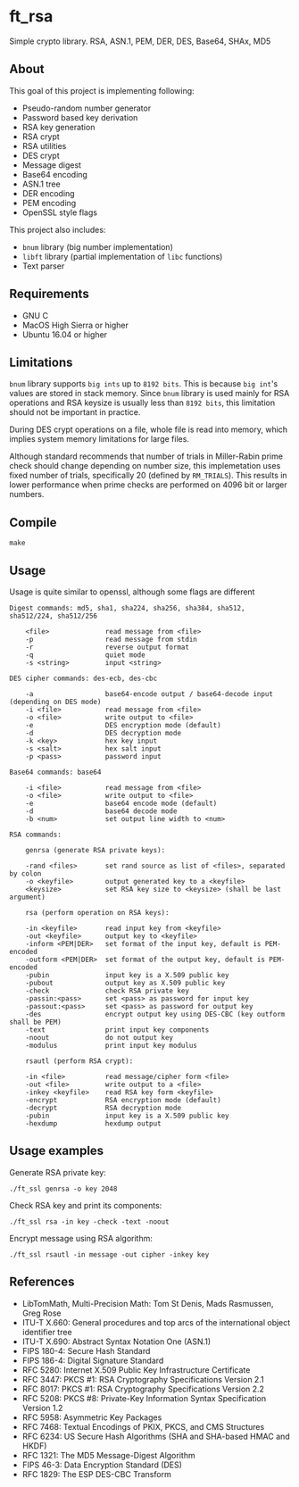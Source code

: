 # ft_rsa
Simple crypto library. RSA, ASN.1, PEM, DER, DES, Base64, SHAx, MD5

## About
This goal of this project is implementing following:
* Pseudo-random number generator
* Password based key derivation
* RSA key generation
* RSA crypt
* RSA utilities
* DES crypt
* Message digest
* Base64 encoding
* ASN.1 tree
* DER encoding
* PEM encoding
* OpenSSL style flags

This project also includes:
* ```bnum``` library (big number implementation)
* ```libft``` library (partial implementation of ```libc``` functions)
* Text parser

## Requirements
* GNU C
* MacOS High Sierra or higher
* Ubuntu 16.04 or higher

## Limitations
```bnum``` library supports ``big ints`` up to ```8192 bits```. This is because ```big int```'s
values are stored in stack memory. Since ```bnum``` library is used mainly for RSA operations
and RSA keysize is usually less than ```8192 bits```, this limitation should not be important in practice.

During DES crypt operations on a file, whole file is read into memory,
which implies system memory limitations for large files.

Although standard recommends that number of trials in Miller-Rabin prime check should change depending
on number size, this implemetation uses fixed number of trials, specifically 20 (defined by ```RM_TRIALS```). 
This results in lower performance when prime checks are performed on 4096 bit or larger numbers.

## Compile
```make```

## Usage
Usage is quite similar to openssl, although some flags are different

```
Digest commands: md5, sha1, sha224, sha256, sha384, sha512, sha512/224, sha512/256

    <file>              read message from <file>
    -p                  read message from stdin
    -r                  reverse output format
    -q                  quiet mode
    -s <string>         input <string>

DES cipher commands: des-ecb, des-cbc

    -a                  base64-encode output / base64-decode input (depending on DES mode)
    -i <file>           read message from <file>
    -o <file>           write output to <file>
    -e                  DES encryption mode (default)
    -d                  DES decryption mode
    -k <key>            hex key input
    -s <salt>           hex salt input
    -p <pass>           password input

Base64 commands: base64

    -i <file>           read message from <file>
    -o <file>           write output to <file>
	-e					base64 encode mode (default)
	-d					base64 decode mode
    -b <num>            set output line width to <num>

RSA commands:

    genrsa (generate RSA private keys):
    
    -rand <files>       set rand source as list of <files>, separated by colon
    -o <keyfile>        output generated key to a <keyfile>
    <keysize>           set RSA key size to <keysize> (shall be last argument)
    
    rsa (perform operation on RSA keys):
    
    -in <keyfile>       read input key from <keyfile>
    -out <keyfile>      output key to <keyfile>
    -inform <PEM|DER>   set format of the input key, default is PEM-encoded
    -outform <PEM|DER>  set format of the output key, default is PEM-encoded
    -pubin              input key is a X.509 public key
    -pubout             output key as X.509 public key
    -check              check RSA private key
    -passin:<pass>      set <pass> as password for input key
    -passout:<pass>     set <pass> as password for output key
    -des                encrypt output key using DES-CBC (key outform shall be PEM)
    -text               print input key components
    -noout              do not output key
    -modulus            print input key modulus
    
    rsautl (perform RSA crypt):
    
    -in <file>          read message/cipher form <file>
    -out <file>         write output to a <file>
    -inkey <keyfile>    read RSA key form <keyfile>
    -encrypt            RSA encryption mode (default)
    -decrypt            RSA decryption mode
    -pubin              input key is a X.509 public key
    -hexdump            hexdump output
```
## Usage examples
Generate RSA private key:
```
./ft_ssl genrsa -o key 2048
```
Check RSA key and print its components:
```
./ft_ssl rsa -in key -check -text -noout
```
Encrypt message using RSA algorithm:
```
./ft_ssl rsautl -in message -out cipher -inkey key
```
## References
* LibTomMath, Multi-Precision Math: Tom St Denis, Mads Rasmussen, Greg Rose
* ITU-T X.660: General procedures and top arcs of the international object identifier tree
* ITU-T X.690: Abstract Syntax Notation One (ASN.1)
* FIPS 180-4: Secure Hash Standard
* FIPS 186-4: Digital Signature Standard
* RFC 5280: Internet X.509 Public Key Infrastructure Certificate
* RFC 3447: PKCS #1: RSA Cryptography Specifications Version 2.1
* RFC 8017: PKCS #1: RSA Cryptography Specifications Version 2.2
* RFC 5208: PKCS #8: Private-Key Information Syntax Specification Version 1.2
* RFC 5958: Asymmetric Key Packages
* RFC 7468: Textual Encodings of PKIX, PKCS, and CMS Structures
* RFC 6234: US Secure Hash Algorithms (SHA and SHA-based HMAC and HKDF)
* RFC 1321: The MD5 Message-Digest Algorithm
* FIPS 46-3: Data Encryption Standard (DES)
* RFC 1829: The ESP DES-CBC Transform
